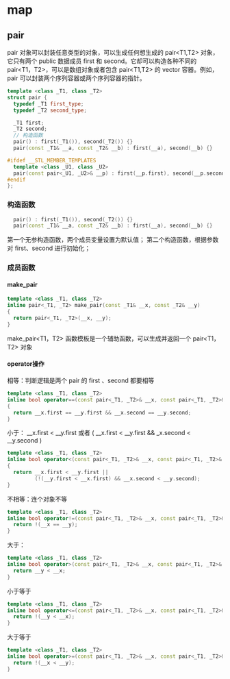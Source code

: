 # map 



## pair
pair 对象可以封装任意类型的对象，可以生成任何想生成的 pair<T1,T2> 对象，它只有两个 public 数据成员 first 和 second。它却可以构造各种不同的 pair<T1，T2>，可以是数组对象或者包含 pair<T1,T2> 的 vector 容器。例如，pair 可以封装两个序列容器或两个序列容器的指针。
```cpp
template <class _T1, class _T2>
struct pair {
  typedef _T1 first_type;
  typedef _T2 second_type;

  _T1 first;
  _T2 second;
  // 构造函数
  pair() : first(_T1()), second(_T2()) {}
  pair(const _T1& __a, const _T2& __b) : first(__a), second(__b) {}

#ifdef __STL_MEMBER_TEMPLATES
  template <class _U1, class _U2>
  pair(const pair<_U1, _U2>& __p) : first(__p.first), second(__p.second) {}
#endif
};
```
### 构造函数
```cpp
  pair() : first(_T1()), second(_T2()) {}
  pair(const _T1& __a, const _T2& __b) : first(__a), second(__b) {}
```
第一个无参构造函数，两个成员变量设置为默认值；
第二个构造函数，根据参数对 first、second 进行初始化；

### 成员函数
#### make_pair
```cpp
template <class _T1, class _T2>
inline pair<_T1, _T2> make_pair(const _T1& __x, const _T2& __y)
{
  return pair<_T1, _T2>(__x, __y);
}
```
make_pair<T1，T2> 函数模板是一个辅助函数，可以生成并返回一个 pair<T1，T2> 对象

#### operator操作
相等：判断逻辑是两个 pair 的 first 、second 都要相等
```cpp
template <class _T1, class _T2>
inline bool operator==(const pair<_T1, _T2>& __x, const pair<_T1, _T2>& __y)
{ 
  return __x.first == __y.first && __x.second == __y.second; 
}
```

小于： __x.first < __y.first  或者 ( __x.first < __y.first && _x.second < __y.second )

```cpp
template <class _T1, class _T2>
inline bool operator<(const pair<_T1, _T2>& __x, const pair<_T1, _T2>& __y)
{ 
  return __x.first < __y.first || 
         (!(__y.first < __x.first) && __x.second < __y.second); 
}
```
不相等：连个对象不等
```cpp
template <class _T1, class _T2>
inline bool operator!=(const pair<_T1, _T2>& __x, const pair<_T1, _T2>& __y) {
  return !(__x == __y);
}
```
大于： 
```cpp
template <class _T1, class _T2>
inline bool operator>(const pair<_T1, _T2>& __x, const pair<_T1, _T2>& __y) {
  return __y < __x;
}
```
小于等于
```cpp
template <class _T1, class _T2>
inline bool operator<=(const pair<_T1, _T2>& __x, const pair<_T1, _T2>& __y) {
  return !(__y < __x);
}
```
大于等于
```cpp
template <class _T1, class _T2>
inline bool operator>=(const pair<_T1, _T2>& __x, const pair<_T1, _T2>& __y) {
  return !(__x < __y);
}

```

